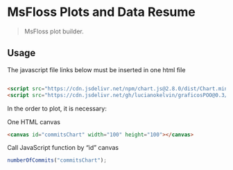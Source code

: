 # MsFloss Plots and Data Resume

> MsFloss plot builder.

## Usage
The javascript file links below must be inserted in one html file
```html

<script src="https://cdn.jsdelivr.net/npm/chart.js@2.8.0/dist/Chart.min.js"></script>
<script src="https://cdn.jsdelivr.net/gh/lucianokelvin/graficosPOO@0.3/api/api.js" type="text/javascript"></script>
```
In the order to plot, it is necessary:

One HTML canvas
```HTML
<canvas id="commitsChart" width="100" height="100"></canvas>
```

Call JavaScript function by “id” canvas 
```js
numberOfCommits("commitsChart");
```
